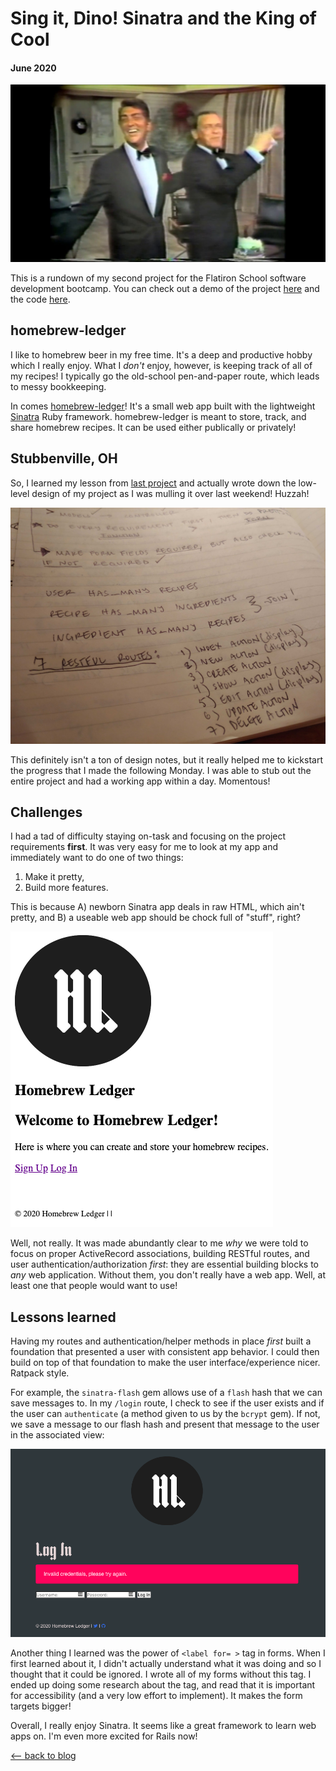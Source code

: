 # Sing it, Dino! Sinatra and the King of Cool
#### June 2020

![dino-sinatra](../../images/sinatra/dino_sinatra.jpg)

This is a rundown of my second project for the Flatiron School software development bootcamp. You can check out a demo of the project [here](https://www.youtube.com/watch?v=o2BMZ_qS2Nc) and the code [here](https://github.com/mkopsho/homebrew-ledger).

## homebrew-ledger

I like to homebrew beer in my free time. It's a deep and productive hobby which I really enjoy. What I *don't* enjoy, however, is keeping track of all of my recipes! I typically go the old-school pen-and-paper route, which leads to messy bookkeeping.

In comes [homebrew-ledger](https://github.com/mkopsho/homebrew-ledger)! It's a small web app built with the lightweight [Sinatra](http://sinatrarb.com/) Ruby framework. homebrew-ledger is meant to store, track, and share homebrew recipes. It can be used either publically or privately!

## Stubbenville, OH
So, I learned my lesson from [last project](../blog/cli-and-rpg-old-school.html) and actually wrote down the low-level design of my project as I was mulling it over last weekend! Huzzah!

![chicken-scratch](../../images/sinatra/chicken-scratch.jpg)

This definitely isn't a ton of design notes, but it really helped me to kickstart the progress that I made the following Monday. I was able to stub out the entire project and had a working app within a day. Momentous!

## Challenges
I had a tad of difficulty staying on-task and focusing on the project requirements **first**. It was very easy for me to look at my app and immediately want to do one of two things:
1. Make it pretty,
2. Build more features.

This is because A) newborn Sinatra app deals in raw HTML, which ain't pretty, and B) a useable web app should be chock full of "stuff", right?

![nastay](../../images/sinatra/bleh.png)

Well, not really. It was made abundantly clear to me *why* we were told to focus on proper ActiveRecord associations, building RESTful routes, and user authentication/authorization *first*: they are essential building blocks to *any* web application. Without them, you don't really have a web app. Well, at least one that people would want to use!

## Lessons learned
Having my routes and authentication/helper methods in place *first* built a foundation that presented a user with consistent app behavior. I could then build on top of that foundation to make the user interface/experience nicer. Ratpack style.

For example, the `sinatra-flash` gem allows use of a `flash` hash that we can save messages to. In my `/login` route, I check to see if the user exists and if the user can `authenticate` (a method given to us by the `bcrypt` gem). If not, we save a message to our flash hash and present that message to the user in the associated view:

![auth](../../images/sinatra/flash_message.png)

Another thing I learned was the power of `<label for= >` tag in forms. When I first learned about it, I didn't actually understand what it was doing and so I thought that it could be ignored. I wrote all of my forms without this tag. I ended up doing some research about the tag, and read that it is important for accessibility (and a very low effort to implement). It makes the form targets bigger!

Overall, I really enjoy Sinatra. It seems like a great framework to learn web apps on. I'm even more excited for Rails now!

[⟵   back to blog](./blog-home.html)
